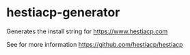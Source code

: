 # hestiacp-generator

Generates the install string for https://www.hestiacp.com

See for more information https://github.com/hestiacp/hestiacp